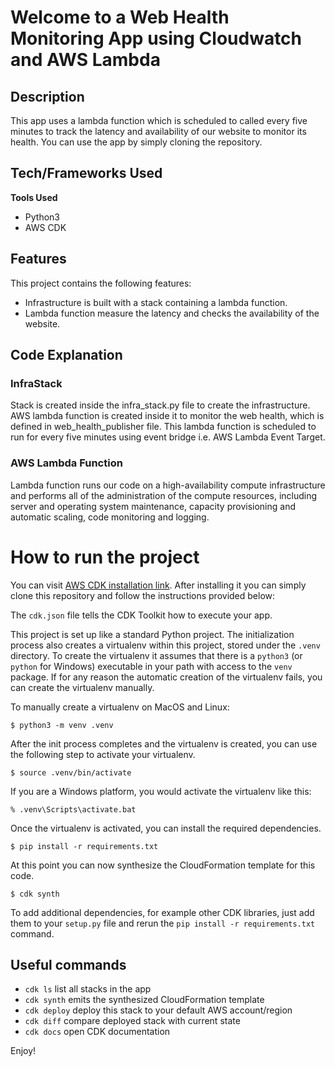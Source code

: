 # Welcome to a Web Health Monitoring App using Cloudwatch and AWS Lambda

## Description
This app uses a lambda function which is scheduled to called every five minutes to track the latency and 
availability of our website to monitor its health. You can use the app by simply cloning the repository.

## Tech/Frameworks Used

<b>Tools Used</b>
<ul>
  <li>Python3</li>
  <li>AWS CDK</li>
</ul>


## Features

This project contains the following features:
<ul>
  <li>Infrastructure is built with a stack containing a lambda function.</li>
  <li>Lambda function measure the latency and checks the availability of the website.</li>
</ul>

## Code Explanation

### InfraStack
Stack is created inside the infra_stack.py file to create the infrastructure. AWS lambda function is created inside it to monitor the web health, which is defined in web_health_publisher file.
This lambda function is scheduled to run for every five minutes using event bridge i.e. AWS Lambda Event Target.

### AWS Lambda Function
Lambda function runs our code on a high-availability compute infrastructure and performs all of the administration of the compute resources, 
including server and operating system maintenance, capacity provisioning and automatic scaling, code monitoring and logging. 


# How to run the project

You can visit <a href=https://docs.aws.amazon.com/cdk/latest/guide/work-with.html#work-with-prerequisites>AWS CDK installation link</a>. After installing it you can simply clone this repository and follow the instructions provided below: 

The `cdk.json` file tells the CDK Toolkit how to execute your app.

This project is set up like a standard Python project.  The initialization
process also creates a virtualenv within this project, stored under the `.venv`
directory.  To create the virtualenv it assumes that there is a `python3`
(or `python` for Windows) executable in your path with access to the `venv`
package. If for any reason the automatic creation of the virtualenv fails,
you can create the virtualenv manually.

To manually create a virtualenv on MacOS and Linux:

```
$ python3 -m venv .venv
```

After the init process completes and the virtualenv is created, you can use the following
step to activate your virtualenv.

```
$ source .venv/bin/activate
```

If you are a Windows platform, you would activate the virtualenv like this:

```
% .venv\Scripts\activate.bat
```

Once the virtualenv is activated, you can install the required dependencies.

```
$ pip install -r requirements.txt
```

At this point you can now synthesize the CloudFormation template for this code.

```
$ cdk synth
```

To add additional dependencies, for example other CDK libraries, just add
them to your `setup.py` file and rerun the `pip install -r requirements.txt`
command.

## Useful commands

 * `cdk ls`          list all stacks in the app
 * `cdk synth`       emits the synthesized CloudFormation template
 * `cdk deploy`      deploy this stack to your default AWS account/region
 * `cdk diff`        compare deployed stack with current state
 * `cdk docs`        open CDK documentation

Enjoy!